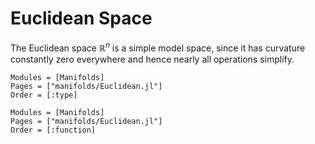 # Euclidean Space

The Euclidean space $\mathbb R^n$ is a simple model space, since it has
curvature constantly zero everywhere and hence nearly all operations simplify.

```@autodocs
Modules = [Manifolds]
Pages = ["manifolds/Euclidean.jl"]
Order = [:type]
```

```@autodocs
Modules = [Manifolds]
Pages = ["manifolds/Euclidean.jl"]
Order = [:function]
```
